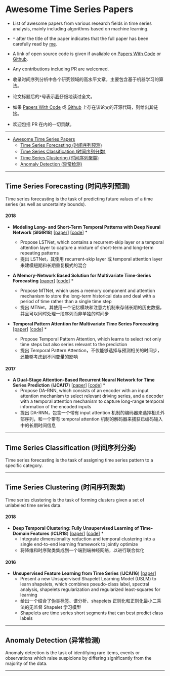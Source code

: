 # Awesome Time Series Papers

- List of awesome papers from various research fields in time series analysis, mainly including algorithms based on machine learning. 
- `*` after the title of the paper indicates that the full paper has been carefully read by [me](https://github.com/bighuang624).
- A link of open source code is given if avaliable on [Papers With Code](https://paperswithcode.com/) or [Github](https://github.com/).
- Any contributions including PR are welcomed.

- 收录时间序列分析中各个研究领域的高水平文章，主要包含基于机器学习的算法。
- 论文标题后的`*`号表示[我](https://github.com/bighuang624)仔细地读过全文。
- 如果 [Papers With Code](https://paperswithcode.com/) 或 [Github](https://github.com/) 上存在该论文的开源代码，则给出其链接。
- 欢迎包括 PR 在内的一切贡献。

- - -

- [Awesome Time Series Papers](#awesome-time-series-papers)
    - [Time Series Forecasting (时间序列预测)](#)
    - [Time Series Classification (时间序列分类)](#) 
    - [Time Series Clustering (时间序列聚类)](#)
    - [Anomaly Detection (异常检测)](#) 

- - -

## Time Series Forecasting (时间序列预测)

Time series forecasting is the task of predicting future values of a time series (as well as uncertainty bounds).

<!--### Multivariate-->

#### 2018

- **Modeling Long- and Short-Term Temporal Patterns with Deep Neural Network** (**SIGIR18**) [[paper](https://arxiv.org/pdf/1703.07015v3.pdf)] [[code](https://paperswithcode.com/paper/modeling-long-and-short-term-temporal)] *
    - Propose LSTNet, which contains a recurrent-skip layer or a temporal attention layer to capture a mixture of short-term and long-term repeating patterns
    - 提出 LSTNet，其使用 recurrent-skip layer 或 temporal attention layer 来建模短期和长期重复模式的混合

- **A Memory-Network Based Solution for Multivariate Time-Series Forecasting** [[paper](https://arxiv.org/pdf/1809.02105v1.pdf)] [[code](https://github.com/Maple728/MTNet)] *
    - Propose MTNet, which uses a memory component and attention mechanism to store the long-term historical data and deal with a period of time rather than a single time step
    - 提出 MTNet，其使用一个记忆模块和注意力机制来存储长期的历史数据，并且可以同时处理一段序列而非单独的时间步

- **Temporal Pattern Attention for Multivariate Time Series Forecasting** [[paper](https://arxiv.org/pdf/1809.04206v2.pdf)] [[code](https://github.com/gantheory/TPA-LSTM)] *
    - Propose Temporal Pattern Attention, which learns to select not only time steps but also series relevant to the prediction
    - 提出 Temporal Pattern Attention，不仅能够选择与预测相关的时间步，还能够考虑到不同变量的影响

#### 2017

- **A Dual-Stage Attention-Based Recurrent Neural Network for Time Series Prediction** (**IJCAI17**) [[paper](https://arxiv.org/pdf/1704.02971v4.pdf)] [[code](https://paperswithcode.com/paper/a-dual-stage-attention-based-recurrent-neural)] *
    - Propose DA-RNN, which consists of an encoder with an input attention mechanism to select relevant driving series, and a decoder with a temporal attention mechanism to capture long-range temporal information of the encoded inputs
    - 提出 DA-RNN，包含一个带有 input attention 机制的编码器来选择相关外部序列，和一个带有 temporal attention 机制的解码器来捕获已编码输入中的长期时间信息

- - -

## Time Series Classification (时间序列分类)

Time series forecasting is the task of assigning time series pattern to a specific category.

- - -

## Time Series Clustering (时间序列聚类)

Time series clustering is the task of forming clusters given a set of unlabeled time series data.

#### 2018

- **Deep Temporal Clustering: Fully Unsupervised Learning of Time-Domain Features** (**ICLR18**) [[paper](https://arxiv.org/pdf/1802.01059.pdf)] [[code](https://github.com/saeeeeru/dtc-tensorflow)] *
    - Integrate dimensionality reduction and temporal clustering into a single end-to-end learning framework to jointly optimize
    - 将降维和时序聚类集成到一个端到端神经网络，以进行联合优化

#### 2016

- **Unsupervised Feature Learning from Time Series** (**IJCAI16**) [[paper](https://pdfs.semanticscholar.org/b4f5/8e005541c54b146e67b09094f09ba3297906.pdf)]
    - Present a new Unsupervised Shapelet Learning Model (USLM) to learn shapelets, which combines pseudo-class label, spectral analysis, shapelets regularization and regularized least-squares for learning
    - 给出一个结合了伪类标签、谱分析、shapelets 正则化和正则化最小二乘法的无监督 Shapelet 学习模型
    - Shapelets are time series short segments that can best predict class labels

- - -

## Anomaly Detection (异常检测)

Anomaly detection is the task of identifying rare items, events or observations which raise suspicions by differing significantly from the majority of the data.

- - -

<!--## Sequence Modeling (序列建模)

- - -

## Spatial-Temporal Forecasting (时空预测)

- - -

## Stock Market Prediction (股票市场预测)

- - -

## Traffic Prediction (交通预测)

- - --->

